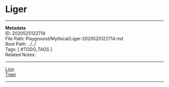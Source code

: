 # Liger  
---
**Metadata**  
ID: 2020525122714  
File Path: Playground/Mythical/Liger-2020525122714.md  
Root Path: ../../  
Tags: [ #TODO_TAGS ]  
Related Notes:  


---
 
[Lion](../../Playground/Animals/Lion-2020525122733.md)  
[Tiger](../../Playground/Animals/Tiger-2020525122745.md)  

---


